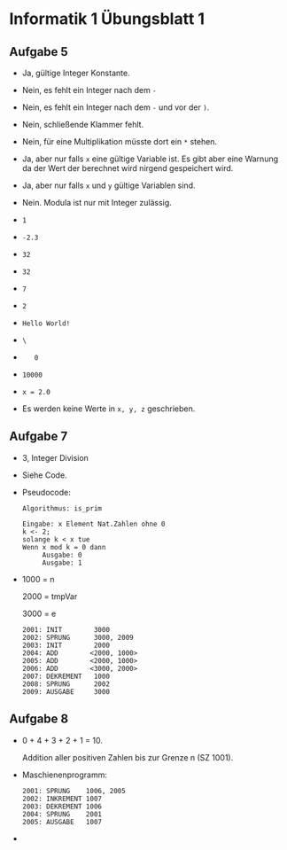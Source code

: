 # Informatik 1 Übungsblatt 1

## Aufgabe 5

* Ja, gültige Integer Konstante.

* Nein, es fehlt ein Integer nach dem `-`

* Nein, es fehlt ein Integer nach dem `-` und vor der `)`.

* Nein, schließende Klammer fehlt.

* Nein, für eine Multiplikation müsste dort ein `*` stehen.

* Ja, aber nur falls `x` eine gültige Variable ist.
Es gibt aber eine Warnung da der Wert der berechnet wird nirgend gespeichert wird.

* Ja, aber nur falls `x` und `y` gültige Variablen sind.

* Nein. Modula ist nur mit Integer zulässig.

* `1`

* `-2.3`

* `32`

* `32`

* `7`

* `2`

* `Hello World!`

* `\`

* `   0`

* `10000`

* `x = 2.0`

* Es werden keine Werte in `x, y, z` geschrieben.

## Aufgabe 7

* 3, Integer Division

* Siehe Code.

* Pseudocode:
    ```
    Algorithmus: is_prim

    Eingabe: x Element Nat.Zahlen ohne 0
    k <- 2;
    solange k < x tue
    Wenn x mod k = 0 dann
         Ausgabe: 0
         Ausgabe: 1
    ```

*
    1000 = n

    2000 = tmpVar

    3000 = e
    ```
    2001: INIT        3000
    2002: SPRUNG      3000, 2009
    2003: INIT        2000
    2004: ADD        <2000, 1000>
    2005: ADD        <2000, 1000>
    2006: ADD        <3000, 2000>
    2007: DEKREMENT   1000
    2008: SPRUNG      2002
    2009: AUSGABE     3000
    ```

## Aufgabe 8

* 0 + 4 + 3 + 2 + 1 = 10.

  Addition aller positiven Zahlen bis zur Grenze n (SZ 1001).

* Maschienenprogramm:
  ```
  2001: SPRUNG    1006, 2005
  2002: INKREMENT 1007
  2003: DEKREMENT 1006
  2004: SPRUNG    2001
  2005: AUSGABE   1007
  ```

*